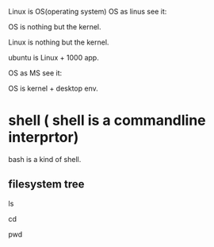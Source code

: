 Linux is OS(operating system)
OS as linus see it:

OS is nothing but the kernel.

Linux is nothing but the kernel.

ubuntu is Linux + 1000 app.

OS as MS see it:

OS is kernel + desktop env.

# shell ( shell is a commandline interprtor)

bash is a kind of shell. 

## filesystem tree

ls

cd 

pwd

